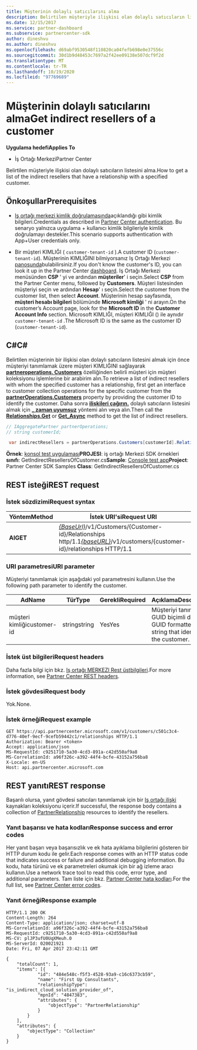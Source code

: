 ```yaml
---
title: Müşterinin dolaylı satıcılarını alma
description: Belirtilen müşteriyle ilişkisi olan dolaylı satıcıların listesini alma.
ms.date: 12/15/2017
ms.service: partner-dashboard
ms.subservice: partnercenter-sdk
author: dineshvu
ms.author: dineshvu
ms.openlocfilehash: d69abf9530548f110820ca04fefb698e0e37556c
ms.sourcegitcommit: 30d1b9d48453c7697a2f42ee09138e507dcf9f2d
ms.translationtype: MT
ms.contentlocale: tr-TR
ms.lasthandoff: 10/19/2020
ms.locfileid: "97769689"
---
```

# <a name="get-indirect-resellers-of-a-customer"></a><span data-ttu-id="93f2e-103">Müşterinin dolaylı satıcılarını alma</span><span class="sxs-lookup"><span data-stu-id="93f2e-103">Get indirect resellers of a customer</span></span>

<span data-ttu-id="93f2e-104">**Uygulama hedefi**</span><span class="sxs-lookup"><span data-stu-id="93f2e-104">**Applies To**</span></span>

- <span data-ttu-id="93f2e-105">İş Ortağı Merkezi</span><span class="sxs-lookup"><span data-stu-id="93f2e-105">Partner Center</span></span>

<span data-ttu-id="93f2e-106">Belirtilen müşteriyle ilişkisi olan dolaylı satıcıların listesini alma.</span><span class="sxs-lookup"><span data-stu-id="93f2e-106">How to get a list of the indirect resellers that have a relationship with a specified customer.</span></span>

## <a name="prerequisites"></a><span data-ttu-id="93f2e-107">Önkoşullar</span><span class="sxs-lookup"><span data-stu-id="93f2e-107">Prerequisites</span></span>

- <span data-ttu-id="93f2e-108">[Iş ortağı merkezi kimlik doğrulamasında](partner-center-authentication.md)açıklandığı gibi kimlik bilgileri.</span><span class="sxs-lookup"><span data-stu-id="93f2e-108">Credentials as described in [Partner Center authentication](partner-center-authentication.md).</span></span> <span data-ttu-id="93f2e-109">Bu senaryo yalnızca uygulama + kullanıcı kimlik bilgileriyle kimlik doğrulamayı destekler.</span><span class="sxs-lookup"><span data-stu-id="93f2e-109">This scenario supports authentication with App+User credentials only.</span></span>

- <span data-ttu-id="93f2e-110">Bir müşteri KIMLIĞI ( `customer-tenant-id` ).</span><span class="sxs-lookup"><span data-stu-id="93f2e-110">A customer ID (`customer-tenant-id`).</span></span> <span data-ttu-id="93f2e-111">Müşterinin KIMLIĞINI bilmiyorsanız Iş Ortağı Merkezi [panosunda](https://partner.microsoft.com/dashboard)bulabilirsiniz.</span><span class="sxs-lookup"><span data-stu-id="93f2e-111">If you don't know the customer's ID, you can look it up in the Partner Center [dashboard](https://partner.microsoft.com/dashboard).</span></span> <span data-ttu-id="93f2e-112">Iş Ortağı Merkezi menüsünden **CSP** ' yi ve ardından **müşteriler**' i seçin.</span><span class="sxs-lookup"><span data-stu-id="93f2e-112">Select **CSP** from the Partner Center menu, followed by **Customers**.</span></span> <span data-ttu-id="93f2e-113">Müşteri listesinden müşteriyi seçin ve ardından **Hesap**' ı seçin.</span><span class="sxs-lookup"><span data-stu-id="93f2e-113">Select the customer from the customer list, then select **Account**.</span></span> <span data-ttu-id="93f2e-114">Müşterinin hesap sayfasında, **müşteri hesabı bilgileri** bölümünde **Microsoft kimliği** ' ni arayın.</span><span class="sxs-lookup"><span data-stu-id="93f2e-114">On the customer’s Account page, look for the **Microsoft ID** in the **Customer Account Info** section.</span></span> <span data-ttu-id="93f2e-115">Microsoft KIMLIĞI, müşteri KIMLIĞI () ile aynıdır `customer-tenant-id` .</span><span class="sxs-lookup"><span data-stu-id="93f2e-115">The Microsoft ID is the same as the customer ID  (`customer-tenant-id`).</span></span>

## <a name="c"></a><span data-ttu-id="93f2e-116">C\#</span><span class="sxs-lookup"><span data-stu-id="93f2e-116">C\#</span></span>

<span data-ttu-id="93f2e-117">Belirtilen müşterinin bir ilişkisi olan dolaylı satıcıların listesini almak için önce müşteriyi tanımlamak üzere müşteri KIMLIĞINI sağlayarak [**partneroperations. Customers**](/dotnet/api/microsoft.store.partnercenter.ipartner.relationships) özelliğinden belirli müşteri için müşteri koleksiyonu işlemlerine bir arabirim alın.</span><span class="sxs-lookup"><span data-stu-id="93f2e-117">To retrieve a list of indirect resellers with whom the specified customer has a relationship, first get an interface to customer collection operations for the specific customer from the [**partnerOperations.Customers**](/dotnet/api/microsoft.store.partnercenter.ipartner.relationships) property by providing the customer ID to identify the customer.</span></span> <span data-ttu-id="93f2e-118">Daha sonra [**ilişkileri çağırın.**](/dotnet/api/microsoft.store.partnercenter.relationships.icustomerrelationshipcollection.get) dolaylı satıcıların listesini almak için [**\_ zaman uyumsuz**](/dotnet/api/microsoft.store.partnercenter.relationships.icustomerrelationshipcollection.getasync) yöntemi alın veya alın.</span><span class="sxs-lookup"><span data-stu-id="93f2e-118">Then call the [**Relationships.Get**](/dotnet/api/microsoft.store.partnercenter.relationships.icustomerrelationshipcollection.get) or [**Get\_Async**](/dotnet/api/microsoft.store.partnercenter.relationships.icustomerrelationshipcollection.getasync) method to get the list of indirect resellers.</span></span>

``` csharp
// IAggregatePartner partnerOperations;
// string customerId;

 var indirectResellers = partnerOperations.Customers[customerId].Relationships.Get();
```

<span data-ttu-id="93f2e-119">**Örnek**: [konsol test uygulaması](console-test-app.md)**PROJESI**: iş ortağı Merkezi SDK örnekleri **sınıfı**: GetIndirectResellersOfCustomer.cs</span><span class="sxs-lookup"><span data-stu-id="93f2e-119">**Sample**: [Console test app](console-test-app.md)**Project**: Partner Center SDK Samples **Class**: GetIndirectResellersOfCustomer.cs</span></span>

## <a name="rest-request"></a><span data-ttu-id="93f2e-120">REST isteği</span><span class="sxs-lookup"><span data-stu-id="93f2e-120">REST request</span></span>

### <a name="request-syntax"></a><span data-ttu-id="93f2e-121">İstek sözdizimi</span><span class="sxs-lookup"><span data-stu-id="93f2e-121">Request syntax</span></span>

| <span data-ttu-id="93f2e-122">Yöntem</span><span class="sxs-lookup"><span data-stu-id="93f2e-122">Method</span></span>  | <span data-ttu-id="93f2e-123">İstek URI'si</span><span class="sxs-lookup"><span data-stu-id="93f2e-123">Request URI</span></span>                                                                                   |
|---------|-----------------------------------------------------------------------------------------------|
| <span data-ttu-id="93f2e-124">**Al**</span><span class="sxs-lookup"><span data-stu-id="93f2e-124">**GET**</span></span> | <span data-ttu-id="93f2e-125">[*{BaseUrl}*](partner-center-rest-urls.md)/v1/Customers/{Customer-id}/Relationships http/1.1</span><span class="sxs-lookup"><span data-stu-id="93f2e-125">[*{baseURL}*](partner-center-rest-urls.md)/v1/customers/{customer-id}/relationships HTTP/1.1</span></span> |

### <a name="uri-parameter"></a><span data-ttu-id="93f2e-126">URI parametresi</span><span class="sxs-lookup"><span data-stu-id="93f2e-126">URI parameter</span></span>

<span data-ttu-id="93f2e-127">Müşteriyi tanımlamak için aşağıdaki yol parametresini kullanın.</span><span class="sxs-lookup"><span data-stu-id="93f2e-127">Use the following path parameter to identify the customer.</span></span>

| <span data-ttu-id="93f2e-128">Ad</span><span class="sxs-lookup"><span data-stu-id="93f2e-128">Name</span></span>        | <span data-ttu-id="93f2e-129">Tür</span><span class="sxs-lookup"><span data-stu-id="93f2e-129">Type</span></span>   | <span data-ttu-id="93f2e-130">Gerekli</span><span class="sxs-lookup"><span data-stu-id="93f2e-130">Required</span></span> | <span data-ttu-id="93f2e-131">Açıklama</span><span class="sxs-lookup"><span data-stu-id="93f2e-131">Description</span></span>                                           |
|-------------|--------|----------|-------------------------------------------------------|
| <span data-ttu-id="93f2e-132">müşteri kimliği</span><span class="sxs-lookup"><span data-stu-id="93f2e-132">customer-id</span></span> | <span data-ttu-id="93f2e-133">string</span><span class="sxs-lookup"><span data-stu-id="93f2e-133">string</span></span> | <span data-ttu-id="93f2e-134">Yes</span><span class="sxs-lookup"><span data-stu-id="93f2e-134">Yes</span></span>      | <span data-ttu-id="93f2e-135">Müşteriyi tanımlayan GUID biçimli dize.</span><span class="sxs-lookup"><span data-stu-id="93f2e-135">A GUID formatted string that identifies the customer.</span></span> |

### <a name="request-headers"></a><span data-ttu-id="93f2e-136">İstek üst bilgileri</span><span class="sxs-lookup"><span data-stu-id="93f2e-136">Request headers</span></span>

<span data-ttu-id="93f2e-137">Daha fazla bilgi için bkz. [Iş ortağı MERKEZI Rest üstbilgileri](headers.md).</span><span class="sxs-lookup"><span data-stu-id="93f2e-137">For more information, see [Partner Center REST headers](headers.md).</span></span>

### <a name="request-body"></a><span data-ttu-id="93f2e-138">İstek gövdesi</span><span class="sxs-lookup"><span data-stu-id="93f2e-138">Request body</span></span>

<span data-ttu-id="93f2e-139">Yok.</span><span class="sxs-lookup"><span data-stu-id="93f2e-139">None.</span></span>

### <a name="request-example"></a><span data-ttu-id="93f2e-140">İstek örneği</span><span class="sxs-lookup"><span data-stu-id="93f2e-140">Request example</span></span>

```http
GET https://api.partnercenter.microsoft.com/v1/customers/c501c3c4-d776-40ef-9ecf-9cefb59442c1/relationships HTTP/1.1
Authorization: Bearer <token>
Accept: application/json
MS-RequestId: c9251710-5a30-4cd3-891a-c42d550af9a8
MS-CorrelationId: a96f326c-a392-44f4-bcfe-43152a756ba8
X-Locale: en-US
Host: api.partnercenter.microsoft.com
```

## <a name="rest-response"></a><span data-ttu-id="93f2e-141">REST yanıtı</span><span class="sxs-lookup"><span data-stu-id="93f2e-141">REST response</span></span>

<span data-ttu-id="93f2e-142">Başarılı olursa, yanıt gövdesi satıcıları tanımlamak için bir [Iş ortağı ilişki](relationships-resources.md) kaynakları koleksiyonu içerir.</span><span class="sxs-lookup"><span data-stu-id="93f2e-142">If successful, the response body contains a collection of [PartnerRelationship](relationships-resources.md) resources to identify the resellers.</span></span>

### <a name="response-success-and-error-codes"></a><span data-ttu-id="93f2e-143">Yanıt başarısı ve hata kodları</span><span class="sxs-lookup"><span data-stu-id="93f2e-143">Response success and error codes</span></span>

<span data-ttu-id="93f2e-144">Her yanıt başarı veya başarısızlık ve ek hata ayıklama bilgilerini gösteren bir HTTP durum kodu ile gelir.</span><span class="sxs-lookup"><span data-stu-id="93f2e-144">Each response comes with an HTTP status code that indicates success or failure and additional debugging information.</span></span> <span data-ttu-id="93f2e-145">Bu kodu, hata türünü ve ek parametreleri okumak için bir ağ izleme aracı kullanın.</span><span class="sxs-lookup"><span data-stu-id="93f2e-145">Use a network trace tool to read this code, error type, and additional parameters.</span></span> <span data-ttu-id="93f2e-146">Tam liste için bkz. [Partner Center hata kodları](error-codes.md).</span><span class="sxs-lookup"><span data-stu-id="93f2e-146">For the full list, see [Partner Center error codes](error-codes.md).</span></span>

### <a name="response-example"></a><span data-ttu-id="93f2e-147">Yanıt örneği</span><span class="sxs-lookup"><span data-stu-id="93f2e-147">Response example</span></span>

```http
HTTP/1.1 200 OK
Content-Length: 264
Content-Type: application/json; charset=utf-8
MS-CorrelationId: a96f326c-a392-44f4-bcfe-43152a756ba8
MS-RequestId: c9251710-5a30-4cd3-891a-c42d550af9a8
MS-CV: plJP3ufU0UqXMeuh.0
MS-ServerId: 020021921
Date: Fri, 07 Apr 2017 23:42:11 GMT

{
    "totalCount": 1,
    "items": [{
            "id": "484e548c-f5f3-4528-93a9-c16c6373cb59",
            "name": "First Up Consultants",
            "relationshipType": "is_indirect_cloud_solution_provider_of",
            "mpnId": "4847383",
            "attributes": {
                "objectType": "PartnerRelationship"
            }
        }
    ],
    "attributes": {
        "objectType": "Collection"
    }
}
```
